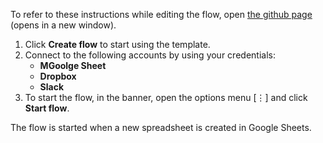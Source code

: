 To refer to these instructions while editing the flow, open [the github page](Creates%20a%20Dropbox%20folder%20and%20shares%20the%20link%20via%20Slack%20when%20a%20new%20spreadsheet%20is%20created%20in%20Google%20Sheets_instructions.md) (opens in a new window).

1.	Click **Create flow** to start using the template.
2.	Connect to the following accounts by using your credentials:
    - **MGoolge Sheet** 
	- **Dropbox**
	- **Slack**
3.	To start the flow, in the banner, open the options menu [⋮] and click **Start flow**.

The flow is started when a new spreadsheet is created in Google Sheets.